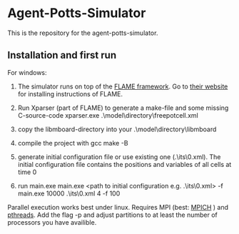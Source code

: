 # Agent-Potts-Simulator

This is the repository for the agent-potts-simulator.

## Installation and first run

For windows:

1. The simulator runs on top of the [FLAME framework](http://www.flame.ac.uk/).
Go to [their website](http://www.flame.ac.uk/docs/install.html) for installing instructions of FLAME.

2. Run Xparser (part of FLAME) to generate a make-file and some missing C-source-code
    xparser.exe .\model\directory\freepotcell.xml
    
3. copy the libmboard-directory into your .\model\directory\libmboard

4. compile the project with gcc
    make -B

5. generate initial configuration file or use existing one (.\its\0.xml).
The initial configuration file contains the positions and variables of all cells at time 0
    
5. run main.exe
    main.exe <number of iterations> <path to initial configuration e.g. .\its\0.xml> <partitions> -f <write result every Xth timestep>
    main.exe 10000 .\its\0.xml 4 -f 100
    
Parallel execution works best under linux.
Requires MPI (best: [MPICH](http://www.mpich.org/) )
and [pthreads](https://en.wikipedia.org/wiki/POSIX_Threads).
Add the flag -p and adjust partitions to at least the number of processors you have availible.


